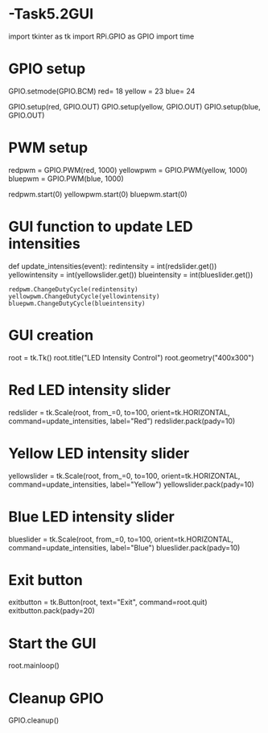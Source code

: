 # -Task5.2GUI


import tkinter as tk
import RPi.GPIO as GPIO
import time

# GPIO setup
GPIO.setmode(GPIO.BCM)
red= 18
yellow = 23
blue= 24

GPIO.setup(red, GPIO.OUT)
GPIO.setup(yellow, GPIO.OUT)
GPIO.setup(blue, GPIO.OUT)

# PWM setup
redpwm = GPIO.PWM(red, 1000)
yellowpwm = GPIO.PWM(yellow, 1000)
bluepwm = GPIO.PWM(blue, 1000)

redpwm.start(0)
yellowpwm.start(0)
bluepwm.start(0)

# GUI function to update LED intensities
def update_intensities(event):
    redintensity = int(redslider.get())
    yellowintensity = int(yellowslider.get())
    blueintensity = int(blueslider.get())

    redpwm.ChangeDutyCycle(redintensity)
    yellowpwm.ChangeDutyCycle(yellowintensity)
    bluepwm.ChangeDutyCycle(blueintensity)

# GUI creation
root = tk.Tk()
root.title("LED Intensity Control")
root.geometry("400x300")

# Red LED intensity slider
redslider = tk.Scale(root, from_=0, to=100, orient=tk.HORIZONTAL, command=update_intensities, label="Red")
redslider.pack(pady=10)

# Yellow LED intensity slider
yellowslider = tk.Scale(root, from_=0, to=100, orient=tk.HORIZONTAL, command=update_intensities, label="Yellow")
yellowslider.pack(pady=10)

# Blue LED intensity slider
blueslider = tk.Scale(root, from_=0, to=100, orient=tk.HORIZONTAL, command=update_intensities, label="Blue")
blueslider.pack(pady=10)

# Exit button
exitbutton = tk.Button(root, text="Exit", command=root.quit)
exitbutton.pack(pady=20)

# Start the GUI
root.mainloop()

# Cleanup GPIO
GPIO.cleanup()
